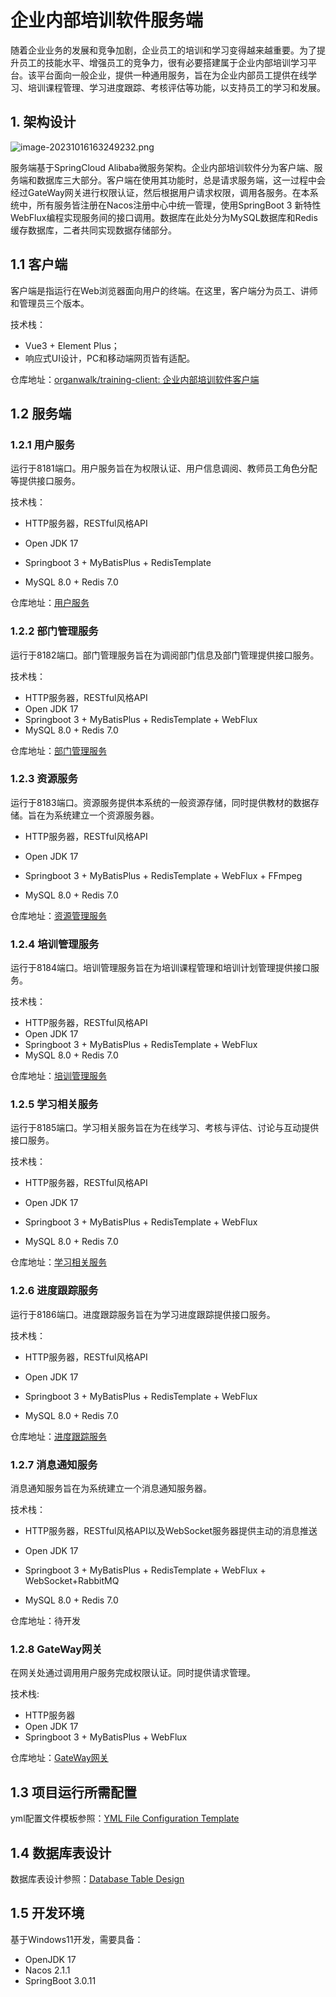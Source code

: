 # 企业内部培训软件服务端

随着企业业务的发展和竞争加剧，企业员工的培训和学习变得越来越重要。为了提升员工的技能水平、增强员工的竞争力，很有必要搭建属于企业内部培训学习平台。该平台面向一般企业，提供一种通用服务，旨在为企业内部员工提供在线学习、培训课程管理、学习进度跟踪、考核评估等功能，以支持员工的学习和发展。

## 1. 架构设计

![image-20231016163249232.png](https://i.postimg.cc/GpDR7mnD/image-20231016163249232.png)

服务端基于SpringCloud Alibaba微服务架构。企业内部培训软件分为客户端、服务端和数据库三大部分。客户端在使用其功能时，总是请求服务端，这一过程中会经过GateWay网关进行权限认证，然后根据用户请求权限，调用各服务。在本系统中，所有服务皆注册在Nacos注册中心中统一管理，使用SpringBoot 3 新特性WebFlux编程实现服务间的接口调用。数据库在此处分为MySQL数据库和Redis缓存数据库，二者共同实现数据存储部分。

## 1.1 客户端

客户端是指运行在Web浏览器面向用户的终端。在这里，客户端分为员工、讲师和管理员三个版本。

技术栈：

- Vue3 + Element Plus；
- 响应式UI设计，PC和移动端网页皆有适配。

仓库地址：[organwalk/training-client: 企业内部培训软件客户端 ](https://github.com/organwalk/training-client)

## 1.2 服务端

### 1.2.1 用户服务

运行于8181端口。用户服务旨在为权限认证、用户信息调阅、教师员工角色分配等提供接口服务。

技术栈：

- HTTP服务器，RESTful风格API
- Open JDK 17

- Springboot 3 + MyBatisPlus + RedisTemplate
- MySQL 8.0 + Redis 7.0

仓库地址：[用户服务](https://github.com/organwalk/training-server/tree/master/training-user-service)

### 1.2.2 部门管理服务

运行于8182端口。部门管理服务旨在为调阅部门信息及部门管理提供接口服务。

技术栈：

- HTTP服务器，RESTful风格API
- Open JDK 17
- Springboot 3 + MyBatisPlus + RedisTemplate + WebFlux
- MySQL 8.0 + Redis 7.0

仓库地址：[部门管理服务](https://github.com/organwalk/training-server/tree/master/training-department-service)

### 1.2.3 资源服务

运行于8183端口。资源服务提供本系统的一般资源存储，同时提供教材的数据存储。旨在为系统建立一个资源服务器。

- HTTP服务器，RESTful风格API

- Open JDK 17
- Springboot 3 + MyBatisPlus + RedisTemplate + WebFlux + FFmpeg
- MySQL 8.0 + Redis 7.0

仓库地址：[资源管理服务](https://github.com/organwalk/training-server/tree/master/training-resource)

### 1.2.4 培训管理服务

运行于8184端口。培训管理服务旨在为培训课程管理和培训计划管理提供接口服务。

技术栈：

- HTTP服务器，RESTful风格API
- Open JDK 17
- Springboot 3 + MyBatisPlus + RedisTemplate + WebFlux
- MySQL 8.0 + Redis 7.0

仓库地址：[培训管理服务](https://github.com/organwalk/training-server/tree/master/training-plan-service)

### 1.2.5 学习相关服务

运行于8185端口。学习相关服务旨在为在线学习、考核与评估、讨论与互动提供接口服务。

技术栈：

- HTTP服务器，RESTful风格API

- Open JDK 17
- Springboot 3 + MyBatisPlus + RedisTemplate + WebFlux
- MySQL 8.0 + Redis 7.0

仓库地址：[学习相关服务](https://github.com/organwalk/training-server/tree/master/training-learn-service)

### 1.2.6 进度跟踪服务

运行于8186端口。进度跟踪服务旨在为学习进度跟踪提供接口服务。

技术栈：

- HTTP服务器，RESTful风格API

- Open JDK 17
- Springboot 3 + MyBatisPlus + RedisTemplate + WebFlux
- MySQL 8.0 + Redis 7.0

仓库地址：[进度跟踪服务](https://github.com/organwalk/training-server/tree/master/training-progress-service)

### 1.2.7 消息通知服务

消息通知服务旨在为系统建立一个消息通知服务器。

技术栈：

- HTTP服务器，RESTful风格API以及WebSocket服务器提供主动的消息推送

- Open JDK 17
- Springboot 3 + MyBatisPlus + RedisTemplate + WebFlux + WebSocket+RabbitMQ
- MySQL 8.0 + Redis 7.0

仓库地址：待开发

### 1.2.8 GateWay网关

在网关处通过调用用户服务完成权限认证。同时提供请求管理。

技术栈:

- HTTP服务器
- Open JDK 17
- Springboot 3 + MyBatisPlus + WebFlux

仓库地址：[GateWay网关](https://github.com/organwalk/training-server/tree/master/training-gateway)

## 1.3 项目运行所需配置

yml配置文件模板参照：[YML File Configuration Template](https://github.com/organwalk/training-server/blob/master/YML%20File%20Configuration%20Template.md)

## 1.4 数据库表设计

数据库表设计参照：[Database Table Design](https://github.com/organwalk/training-server/blob/master/Database%20Table%20Design.md)

## 1.5 开发环境

基于Windows11开发，需要具备：

- OpenJDK 17
- Nacos 2.1.1
- SpringBoot 3.0.11

